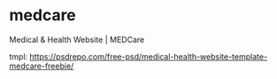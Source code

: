 # medcare
Medical &amp; Health Website | MEDCare

tmpl: https://psdrepo.com/free-psd/medical-health-website-template-medcare-freebie/